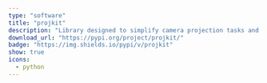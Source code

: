 ```yaml
---
type: "software"
title: "projkit"
description: "Library designed to simplify camera projection tasks and calculations, particularly when working with image predictions and 3D point cloud data. This library provides functions to effectively incorporate point cloud data with image predictions."
download_url: "https://pypi.org/project/projkit/"
badge: "https://img.shields.io/pypi/v/projkit"
show: true
icons:
  - python
---
```


